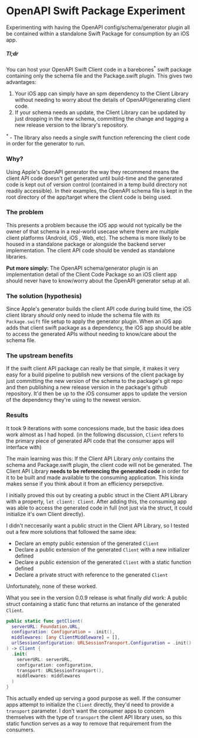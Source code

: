 # OpenAPI Swift Package Experiment 
Experimenting with having the OpenAPI config/schema/generator plugin all be contained within a standalone Swift Package for consumption by an iOS app.

##### Tl;dr
You can host your OpenAPI Swift Client code in a barebones<sup>*</sup> swift package containing only the schema file and the Package.swift plugin. This gives two advantages:
1. Your iOS app can simply have an spm dependency to the Client Library without needing to worry about the details of OpenAPI/generating client code.
2. If your schema needs an update, the Client Library can be updated by just dropping in the new schema, committing the change and tagging a new release version to the library's repository.

<sup>*</sup> - The library also needs a single swift function referencing the client code in order for the generator to run.

### Why?
Using Apple's OpenAPI generator the way they recommend means the client API code doesn't get generated until build-time and the generated code is kept out of version control (contained in a temp build directory not readily accessible).  In their examples, the OpenAPI schema file is kept in the root directory of the app/target where the client code is being used.

### The problem
This presents a problem because the iOS app would not typically be the owner of that schema in a real-world usecase where there are multiple client platforms (Android, iOS , Web, etc). The schema is more likely to be housed in a standalone package or alongside the backend server implementation. The client API code should be vended as standalone libraries. 

**Put more simply:** The OpenAPI schema/generator plugin is an implementation detail of the Client Code Package so an iOS client app should never have to know/worry about the OpenAPI generator setup at all.

### The solution (hypothesis)
Since Apple's generator builds the client API code during build time, the iOS client library _should_ only need to inlude the schema file with its `Package.swift` file setup to apply the generator plugin. When an iOS app adds that client swift package as a dependency, the iOS app should be able to access the generated APIs without needing to know/care about the schema file.

### The upstream benefits
If the swift client API package can really be that simple, it makes it very easy for a build pipeline to publish new versions of the client package by just committing the new version of the schema to the package's git repo and then publishing a new release version in the package's github repository. It'd then be up to the iOS consumer apps to update the version of the dependency they're using to the newest version.


### Results
It took 9 iterations with some concessions made, but the basic idea does work almost as I had hoped. (in the following discussion, `Client` refers to the primary piece of generated API code that the consumer apps will interface with)

The main learning was this: If the Client API Library _only_ contains the schema and Package.swift plugin, the client code will not be generated. The Client API Library **needs to be referencing the generated code** in order for it to be built and made available to the consuming application.  This kinda makes sense if you think about it from an efficiency persepctive.

I initially proved this out by creating a public struct in the Client API Library with a property, `let client: Client`. After adding this, the consuming app was able to access the generated code in full (not just via the struct, it could initialize it's own Client directly).

I didn't neccesarily want a public struct in the Client API Library, so I tested out a few more solutions that followed the same idea:
- Declare an empty public extension of the generated `Client`
- Declare a public extension of the generated `Client` with a new initializer defined
- Declare a public extension of the generated `Client` with a static function defined
- Declare a private struct with reference to the generated `Client`

Unfortunately, none of these worked.

What you see in the version 0.0.9 release is what finally _did_ work: A public struct containing a static func that returns an instance of the generated `Client`.
```swift
public static func getClient(
  serverURL: Foundation.URL,
  configuration: Configuration = .init(),
  middlewares: [any ClientMiddleware] = [],
  urlSessionConfiguration: URLSessionTransport.Configuration = .init()
) -> Client {
  .init(
    serverURL: serverURL,
    configuration: configuration,
    transport: URLSessionTransport(),
    middlewares: middlewares
  )
}
```

This actually ended up serving a good purpose as well. If the consumer apps attempt to initialize the `Client` directly, they'd need to provide a `transport` parameter. I don't want the consumer apps to concern themselves with the type of `transport` the client API library uses, so this static function serves as a way to remove that requirement from the consumers.
